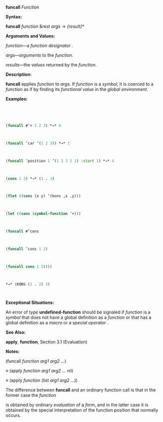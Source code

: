 **funcall** *Function* 



**Syntax:** 



**funcall** *function* &amp;rest *args → \{result\}*\* 



**Arguments and Values:** 



*function*—a *function designator* . 



*args*—*arguments* to the *function*. 



*results*—the *values* returned by the *function*. 



**Description:** 



**funcall** applies *function* to *args*. If *function* is a *symbol*, it is coerced to a *function* as if by finding its *functional value* in the *global environment*. 



**Examples:**
```lisp
 



(funcall #’+ 1 2 3) *→* 6 



(funcall ’car ’(1 2 3)) *→* 1 



(funcall ’position 1 ’(1 2 3 2 1) :start 1) *→* 4 



(cons 1 2) *→* (1 . 2) 



(flet ((cons (x y) ‘(kons ,x ,y))) 



(let ((cons (symbol-function ’+))) 



(funcall #’cons 



(funcall ’cons 1 2) 



(funcall cons 1 2)))) 



*→* (KONS (1 . 2) 3) 




```
**Exceptional Situations:** 



An error of *type* **undefined-function** should be signaled if *function* is a *symbol* that does not have a global definition as a *function* or that has a global definition as a *macro* or a *special operator* . 



**See Also:** 



**apply**, **function**, Section 3.1 (Evaluation) 



**Notes:** 



(funcall *function arg1 arg2* ...) 



*≡* (apply *function arg1 arg2* ... nil) 



*≡* (apply *function* (list *arg1 arg2* ...)) 



The difference between **funcall** and an ordinary function call is that in the former case the *function* 











is obtained by ordinary *evaluation* of a *form*, and in the latter case it is obtained by the special interpretation of the function position that normally occurs. 



